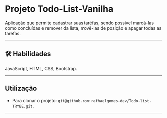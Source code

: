 # Projeto Todo-List-Vanilha

Aplicação que permite cadastrar suas taréfas, sendo possivel marcá-las como concluídas e remover da lista, movê-las de posição e apagar todas as tarefas.

<hr></hr>

## 🛠 Habilidades
JavaScript, HTML, CSS, Bootstrap.

<hr></hr>

## Utilização

- Para clonar o projeto: `git@github.com:rafhaelgomes-dev/Todo-list-TRYBE.git`.

<hr></hr>
